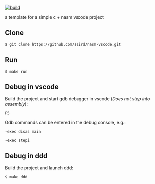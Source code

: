 [![build](https://github.com/seird/nasm-vscode/actions/workflows/build.yml/badge.svg)](https://github.com/seird/nasm-vscode/actions)


a template for a simple c + nasm vscode project


## Clone 

```bash
$ git clone https://github.com/seird/nasm-vscode.git
```


## Run

    $ make run


## Debug in vscode

Build the project and start gdb debugger in vscode (*Does not step into assembly*):

    F5

Gdb commands can be entered in the debug console, e.g.: 
    
    -exec disas main

    -exec stepi


## Debug in ddd

Build the project and launch ddd:

    $ make ddd
